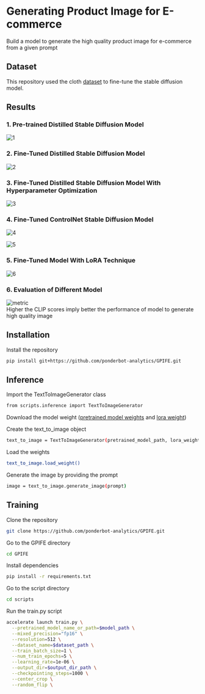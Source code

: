 
# Generating Product Image for E-commerce

Build a model to generate the high quality product image for e-commerce from a given prompt


## Dataset
This repository used the cloth [dataset](https://huggingface.co/datasets/hahminlew/kream-product-blip-captions) to fine-tune the stable diffusion model.
## Results

### 1. Pre-trained Distilled Stable Diffusion Model  

![1](https://github.com/ponderbot-analytics/GPIFE/assets/163169121/018f67ec-7b38-44b2-9f8e-d3a0c6147f06)

### 2. Fine-Tuned Distilled Stable Diffusion Model  

![2](https://github.com/ponderbot-analytics/GPIFE/assets/163169121/dd6f80fd-d018-4d05-9ac6-b4259317f4a5)  

### 3. Fine-Tuned Distilled Stable Diffusion Model With Hyperparameter Optimization  

![3](https://github.com/ponderbot-analytics/GPIFE/assets/163169121/92379078-40a2-4192-a7b8-d1a8b711e0b9)  

### 4. Fine-Tuned ControlNet Stable Diffusion Model  

![4](https://github.com/ponderbot-analytics/GPIFE/assets/163169121/6c93634b-8528-421f-b225-872491dda2b5)  

![5](https://github.com/ponderbot-analytics/GPIFE/assets/163169121/14fdbd23-2f1e-47f7-a6e9-c1bd432cd927)  

### 5. Fine-Tuned Model With LoRA Technique  

![6](https://github.com/ponderbot-analytics/GPIFE/assets/163169121/a354a75c-d258-46aa-8766-48610a28a842)  

### 6. Evaluation of Different Model  

![metric](https://github.com/ponderbot-analytics/GPIFE/assets/163169121/d0d06c76-0500-4c05-a93b-45d217ee71b7)  
Higher the CLIP scores imply better the performance of model to generate high quality image
## Installation

Install the repository

```bash
pip install git+https://github.com/ponderbot-analytics/GPIFE.git
```
    
## Inference

Import the TextToImageGenerator class
```bash
from scripts.inference import TextToImageGenerator
```

Download the model weight ([pretrained model weights](https://drive.google.com/drive/folders/1oCSQ4Skdm5FjwnsTr1Mj8fp0U3HVsvRO) and [lora weight](https://drive.google.com/drive/folders/1t3IE_nQlZ_eaMBmrv8t6r5AtbYCPgAxa)) 

Create the text_to_image object

```bash
text_to_image = TextToImageGenerator(pretrained_model_path, lora_weight_path)
```

Load the weights
```bash
text_to_image.load_weight()
```

Generate the image by providing the prompt
```bash
image = text_to_image.generate_image(prompt)
```
## Training

Clone the repository

```bash
git clone https://github.com/ponderbot-analytics/GPIFE.git
```

Go to the GPIFE directory

```bash
cd GPIFE
```

Install dependencies

```bash
pip install -r requirements.txt
```

Go to the script directory

```bash
cd scripts
```

Run the train.py script

```bash
accelerate launch train.py \
  --pretrained_model_name_or_path=$model_path \
  --mixed_precision="fp16" \
  --resolution=512 \
  --dataset_name=$dataset_path \
  --train_batch_size=1 \
  --num_train_epochs=5 \
  --learning_rate=1e-06 \
  --output_dir=$output_dir_path \
  --checkpointing_steps=1000 \
  --center_crop \
  --random_flip \
```

